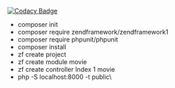 [![Codacy Badge](https://api.codacy.com/project/badge/Grade/55667bdfd66b4dea85e03024d850b2f1)](https://www.codacy.com/app/lcube45/myzf1?utm_source=github.com&amp;utm_medium=referral&amp;utm_content=lcube45/myzf1&amp;utm_campaign=Badge_Grade)

- composer init
- composer require zendframework/zendframework1
- composer require phpunit/phpunit
- composer install
- zf create project
- zf create module movie
- zf create controller Index 1 movie
- php -S localhost:8000 -t public\